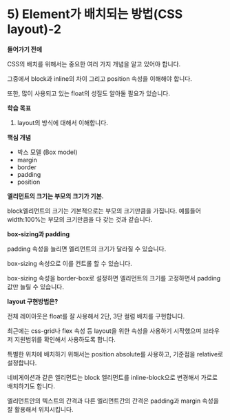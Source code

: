 # 5) Element가 배치되는 방법(CSS layout)-2

**들어가기 전에**

CSS의 배치를 위해서는 중요한 여러 가지 개념을 알고 있어야 합니다.

그중에서 block과 inline의 차이 그리고 position 속성을 이해해야 합니다.

또한, 많이 사용되고 있는 float의 성질도 알아둘 필요가 있습니다.

**학습 목표**

1) layout의 방식에 대해서 이해합니다.

**핵심 개념**

- 박스 모델 (Box model)
- margin
- border
- padding
- position

**엘리먼트의 크기는 부모의 크기가 기본.**

block엘리먼트의 크기는 기본적으로는 부모의 크기만큼을 가집니다.
예를들어 width:100%는 부모의 크기만큼을 다 갖는 것과 같습니다.

**box-sizing과 padding**

padding 속성을 늘리면 엘리먼트의 크기가 달라질 수 있습니다.

box-sizing 속성으로 이를 컨트롤 할 수 있습니다.

box-sizing 속성을 border-box로 설정하면 엘리먼트의 크기를 고정하면서 padding 값만 늘릴 수 있습니다.

**layout 구현방법은?**

전체 레이아웃은 float를 잘 사용해서 2단, 3단 컬럼 배치를 구현합니다.

최근에는 css-grid나 flex 속성 등 layout을 위한 속성을 사용하기 시작했으며 브라우저 지원범위를 확인해서 사용하도록 합니다.

특별한 위치에 배치하기 위해서는 position absolute를 사용하고, 기준점을 relative로 설정합니다.

네비게이션과 같은 엘리먼트는 block 엘리먼트를 inline-block으로 변경해서 가로로 배치하기도 합니다.

엘리먼트안의 텍스트의 간격과 다른 엘리먼트간의 간격은 padding과 margin 속성을 잘 활용해서 위치시킵니다.